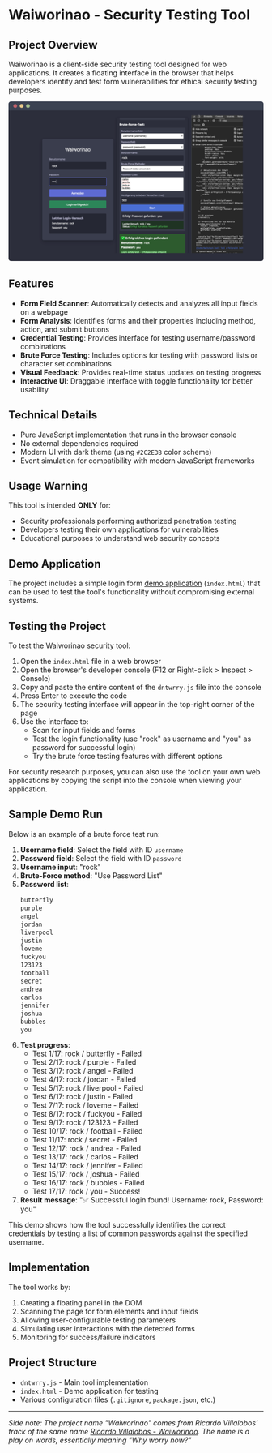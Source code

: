 # Waiworinao - Security Testing Tool

## Project Overview

Waiworinao is a client-side security testing tool designed for web applications. It creates a
floating interface in the browser that helps developers identify and test form vulnerabilities for
ethical security testing purposes.

![Showcase](showcase.png)

## Features

- **Form Field Scanner**: Automatically detects and analyzes all input fields on a webpage
- **Form Analysis**: Identifies forms and their properties including method, action, and submit
  buttons
- **Credential Testing**: Provides interface for testing username/password combinations
- **Brute Force Testing**: Includes options for testing with password lists or character set
  combinations
- **Visual Feedback**: Provides real-time status updates on testing progress
- **Interactive UI**: Draggable interface with toggle functionality for better usability

## Technical Details

- Pure JavaScript implementation that runs in the browser console
- No external dependencies required
- Modern UI with dark theme (using `#2C2E3B` color scheme)
- Event simulation for compatibility with modern JavaScript frameworks

## Usage Warning

This tool is intended **ONLY** for:

- Security professionals performing authorized penetration testing
- Developers testing their own applications for vulnerabilities
- Educational purposes to understand web security concepts

## Demo Application

The project includes a simple login form [demo application](https://mrx3k1.de/waiworinao/index.html)
(`index.html`) that can be used to test
the
tool's functionality without compromising external systems.

## Testing the Project

To test the Waiworinao security tool:

1. Open the `index.html` file in a web browser
2. Open the browser's developer console (F12 or Right-click > Inspect > Console)
3. Copy and paste the entire content of the `dntwrry.js` file into the console
4. Press Enter to execute the code
5. The security testing interface will appear in the top-right corner of the page
6. Use the interface to:
    - Scan for input fields and forms
    - Test the login functionality (use "rock" as username and "you" as password for successful
      login)
    - Try the brute force testing features with different options

For security research purposes, you can also use the tool on your own web applications by copying
the script into the console when viewing your application.

## Sample Demo Run

Below is an example of a brute force test run:

1. **Username field**: Select the field with ID `username`
2. **Password field**: Select the field with ID `password`
3. **Username input**: "rock"
4. **Brute-Force method**: "Use Password List"
5. **Password list**:
   ```
   butterfly
   purple
   angel
   jordan
   liverpool
   justin
   loveme
   fuckyou
   123123
   football
   secret
   andrea
   carlos
   jennifer
   joshua
   bubbles
   you
   ```
6. **Test progress**:
    - Test 1/17: rock / butterfly - Failed
    - Test 2/17: rock / purple - Failed
    - Test 3/17: rock / angel - Failed
    - Test 4/17: rock / jordan - Failed
    - Test 5/17: rock / liverpool - Failed
    - Test 6/17: rock / justin - Failed
    - Test 7/17: rock / loveme - Failed
    - Test 8/17: rock / fuckyou - Failed
    - Test 9/17: rock / 123123 - Failed
    - Test 10/17: rock / football - Failed
    - Test 11/17: rock / secret - Failed
    - Test 12/17: rock / andrea - Failed
    - Test 13/17: rock / carlos - Failed
    - Test 14/17: rock / jennifer - Failed
    - Test 15/17: rock / joshua - Failed
    - Test 16/17: rock / bubbles - Failed
    - Test 17/17: rock / you - Success!
7. **Result message**: "✅ Successful login found! Username: rock, Password: you"

This demo shows how the tool successfully identifies the correct credentials by testing a list of
common passwords against the specified username.

## Implementation

The tool works by:

1. Creating a floating panel in the DOM
2. Scanning the page for form elements and input fields
3. Allowing user-configurable testing parameters
4. Simulating user interactions with the detected forms
5. Monitoring for success/failure indicators

## Project Structure

- `dntwrry.js` - Main tool implementation
- `index.html` - Demo application for testing
- Various configuration files (`.gitignore`, `package.json`, etc.)

---

*Side note: The project name "Waiworinao" comes from Ricardo Villalobos' track of the same
name [Ricardo Villalobos - Waiworinao](https://youtu.be/8FvoJ-HahyQ?si=MylKBQ6002ud-865).
The name is a play on words, essentially
meaning "Why worry now?"*